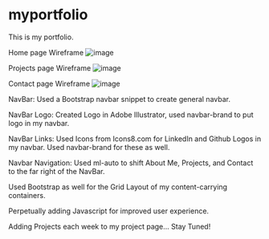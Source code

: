 # myportfolio
This is my portfolio. 

Home page Wireframe
![image](https://user-images.githubusercontent.com/60044459/80324900-96cedd00-87f8-11ea-9326-f6d08f2578b7.png)


Projects page Wireframe
![image](https://user-images.githubusercontent.com/60044459/80892946-bd2ac780-8c93-11ea-88d5-15ab3cf8ad1d.png)


Contact page Wireframe
![image](https://user-images.githubusercontent.com/60044459/80893013-480bc200-8c94-11ea-8550-a4c4dc8bb702.png)




NavBar: Used a Bootstrap navbar snippet to create general navbar. 

NavBar Logo: Created Logo in Adobe Illustrator, used navbar-brand to put logo in my navbar. 

NavBar Links: Used Icons from Icons8.com for LinkedIn and Github Logos in my navbar. Used navbar-brand for these as well.

Navbar Navigation: Used ml-auto to shift About Me, Projects, and Contact to the far right of the NavBar. 

Used Bootstrap as well for the Grid Layout of my content-carrying containers. 

Perpetually adding Javascript for improved user experience.

Adding Projects each week to my project page... Stay Tuned!

